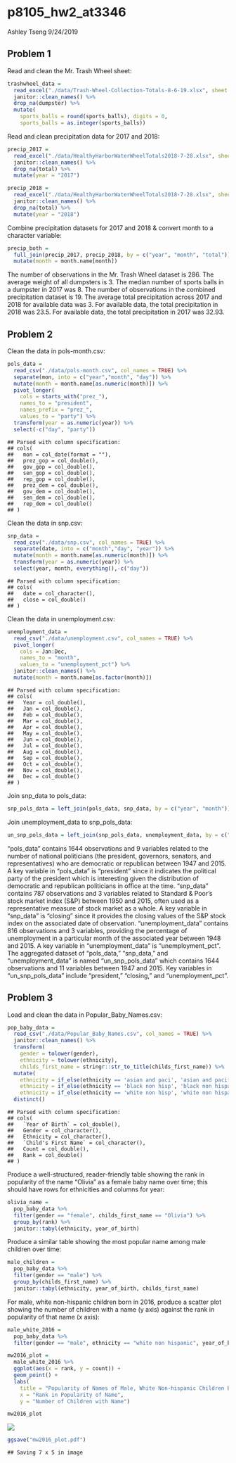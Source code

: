 p8105\_hw2\_at3346
================
Ashley Tseng
9/24/2019

## Problem 1

Read and clean the Mr. Trash Wheel sheet:

``` r
trashwheel_data = 
  read_excel("./data/Trash-Wheel-Collection-Totals-8-6-19.xlsx", sheet = "Mr. Trash Wheel", col_names = TRUE, range = "A2:N338") %>% 
  janitor::clean_names() %>% 
  drop_na(dumpster) %>% 
  mutate(
    sports_balls = round(sports_balls), digits = 0,
    sports_balls = as.integer(sports_balls))
```

Read and clean precipitation data for 2017 and 2018:

``` r
precip_2017 = 
  read_excel("./data/HealthyHarborWaterWheelTotals2018-7-28.xlsx", sheet = "2017 Precipitation", col_names = TRUE, range = "A2:B14") %>% 
  janitor::clean_names() %>% 
  drop_na(total) %>% 
  mutate(year = "2017")

precip_2018 = 
  read_excel("./data/HealthyHarborWaterWheelTotals2018-7-28.xlsx", sheet = "2018 Precipitation", col_names = TRUE, range = "A2:B14") %>% 
  janitor::clean_names() %>% 
  drop_na(total) %>% 
  mutate(year = "2018")
```

Combine precipitation datasets for 2017 and 2018 & convert month to a
character variable:

``` r
precip_both = 
  full_join(precip_2017, precip_2018, by = c("year", "month", "total")) %>% 
  mutate(month = month.name[month])
```

The number of observations in the Mr. Trash Wheel dataset is 286. The
average weight of all dumpsters is 3. The median number of sports balls
in a dumpster in 2017 was 8. The number of observations in the combined
precipitation dataset is 19. The average total precipitation across 2017
and 2018 for available data was 3. For available data, the total
precipitation in 2018 was 23.5. For available data, the total
precipitation in 2017 was 32.93.

## Problem 2

Clean the data in pols-month.csv:

``` r
pols_data = 
  read_csv("./data/pols-month.csv", col_names = TRUE) %>% 
  separate(mon, into = c("year","month", "day")) %>% 
  mutate(month = month.name[as.numeric(month)]) %>% 
  pivot_longer(
    cols = starts_with("prez_"),
    names_to = "president",
    names_prefix = "prez_",
    values_to = "party") %>% 
  transform(year = as.numeric(year)) %>% 
  select(-c("day", "party"))
```

    ## Parsed with column specification:
    ## cols(
    ##   mon = col_date(format = ""),
    ##   prez_gop = col_double(),
    ##   gov_gop = col_double(),
    ##   sen_gop = col_double(),
    ##   rep_gop = col_double(),
    ##   prez_dem = col_double(),
    ##   gov_dem = col_double(),
    ##   sen_dem = col_double(),
    ##   rep_dem = col_double()
    ## )

Clean the data in snp.csv:

``` r
snp_data = 
  read_csv("./data/snp.csv", col_names = TRUE) %>% 
  separate(date, into = c("month","day", "year")) %>% 
  mutate(month = month.name[as.numeric(month)]) %>% 
  transform(year = as.numeric(year)) %>% 
  select(year, month, everything(),-c("day"))
```

    ## Parsed with column specification:
    ## cols(
    ##   date = col_character(),
    ##   close = col_double()
    ## )

Clean the data in unemployment.csv:

``` r
unemployment_data = 
  read_csv("./data/unemployment.csv", col_names = TRUE) %>%
  pivot_longer(
    cols = Jan:Dec,
    names_to = "month",
    values_to = "unemployment_pct") %>% 
  janitor::clean_names() %>% 
  mutate(month = month.name[as.factor(month)])
```

    ## Parsed with column specification:
    ## cols(
    ##   Year = col_double(),
    ##   Jan = col_double(),
    ##   Feb = col_double(),
    ##   Mar = col_double(),
    ##   Apr = col_double(),
    ##   May = col_double(),
    ##   Jun = col_double(),
    ##   Jul = col_double(),
    ##   Aug = col_double(),
    ##   Sep = col_double(),
    ##   Oct = col_double(),
    ##   Nov = col_double(),
    ##   Dec = col_double()
    ## )

Join snp\_data to pols\_data:

``` r
snp_pols_data = left_join(pols_data, snp_data, by = c("year", "month"))
```

Join unemployment\_data to
snp\_pols\_data:

``` r
un_snp_pols_data = left_join(snp_pols_data, unemployment_data, by = c("year", "month"))
```

“pols\_data” contains 1644 observations and 9 variables related to the
number of national politicians (the president, governors, senators, and
representatives) who are democratic or republican between 1947 and 2015.
A key variable in “pols\_data” is “president” since it indicates the
political party of the president which is interesting given the
distribution of democratic and republican politicians in office at the
time. “snp\_data” contains 787 observations and 3 variables related to
Standard & Poor’s stock market index (S\&P) between 1950 and 2015, often
used as a representative measure of stock market as a whole. A key
variable in “snp\_data” is “closing” since it provides the closing
values of the S\&P stock index on the associated date of observation.
“unemployment\_data” contains 816 observations and 3 variables,
providing the percentage of unemployment in a particular month of the
associated year between 1948 and 2015. A key variable in
“unemployment\_data” is “unemployment\_pct”. The aggregated dataset of
“pols\_data,” “snp\_data,” and “unemployment\_data” is named
“un\_snp\_pols\_data” which contains 1644 observations and 11
variables between 1947 and 2015. Key variables in “un\_snp\_pols\_data”
include “president,” “closing,” and “unemployment\_pct”.

## Problem 3

Load and clean the data in Popular\_Baby\_Names.csv:

``` r
pop_baby_data = 
  read_csv("./data/Popular_Baby_Names.csv", col_names = TRUE) %>% 
  janitor::clean_names() %>% 
  transform(
    gender = tolower(gender),
    ethnicity = tolower(ethnicity),
    childs_first_name = stringr::str_to_title(childs_first_name)) %>% 
  mutate(
    ethnicity = if_else(ethnicity == 'asian and paci', 'asian and pacific islander', ethnicity),
    ethnicity = if_else(ethnicity == 'black non hisp', 'black non hispanic', ethnicity),
    ethnicity = if_else(ethnicity == 'white non hisp', 'white non hispanic', ethnicity)) %>% 
  distinct()
```

    ## Parsed with column specification:
    ## cols(
    ##   `Year of Birth` = col_double(),
    ##   Gender = col_character(),
    ##   Ethnicity = col_character(),
    ##   `Child's First Name` = col_character(),
    ##   Count = col_double(),
    ##   Rank = col_double()
    ## )

Produce a well-structured, reader-friendly table showing the rank in
popularity of the name “Olivia” as a female baby name over time; this
should have rows for ethnicities and columns for year:

``` r
olivia_name = 
  pop_baby_data %>% 
  filter(gender == "female", childs_first_name == "Olivia") %>% 
  group_by(rank) %>% 
  janitor::tabyl(ethnicity, year_of_birth)
```

Produce a similar table showing the most popular name among male
children over time:

``` r
male_children = 
  pop_baby_data %>% 
  filter(gender == "male") %>% 
  group_by(childs_first_name) %>% 
  janitor::tabyl(ethnicity, year_of_birth, childs_first_name)
```

For male, white non-hispanic children born in 2016, produce a scatter
plot showing the number of children with a name (y axis) against the
rank in popularity of that name (x axis):

``` r
male_white_2016 = 
  pop_baby_data %>% 
  filter(gender == "male", ethnicity == "white non hispanic", year_of_birth == 2016)

mw2016_plot = 
  male_white_2016 %>% 
  ggplot(aes(x = rank, y = count)) + 
  geom_point() +
  labs(
    title = "Popularity of Names of Male, White Non-hispanic Children Born in 2016",
    x = "Rank in Popularity of Name",
    y = "Number of Children with Name")

mw2016_plot
```

![](p8105_hw2_at3346_files/figure-gfm/problem3.4-1.png)<!-- -->

``` r
ggsave("mw2016_plot.pdf")
```

    ## Saving 7 x 5 in image
